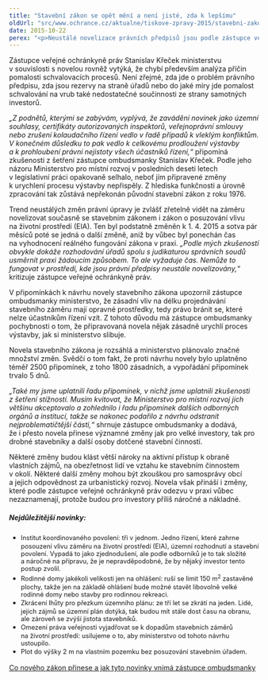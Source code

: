 ```yaml
---
title: "Stavební zákon se opět mění a není jisté, zda k lepšímu"
oldUrl: "src/www.ochrance.cz/aktualne/tiskove-zpravy-2015/stavebni-zakon-se-opet-meni-a-neni-jiste-zda-k-lepsimu"
date: 2015-10-22
perex: "<p>Neustálé novelizace právních předpisů jsou podle zástupce veřejné ochránkyně práv Stanislava Křečka kontraproduktivní. Platí to i pro stavebnictví, kde Ministerstvo pro místní rozvoj připravilo už třetí zásadní novelu za posledních osm let. I tato, aktuálně projednávaná, má podle ministerstva urychlit proces výstavby. Vzhledem k tomu, že ke stejnému cíli měly vést i obě předchozí novely, vyvolává to otázku po smysluplnosti častých změn.</p>"
---
```


<!-- imported from the old website -->

<p>Zástupce veřejné ochránkyně práv Stanislav Křeček ministerstvu v souvislosti s novelou rovněž vytýká, že chybí především analýza příčin pomalosti schvalovacích procesů. Není zřejmé, zda jde o problém právního předpisu, zda jsou rezervy na straně úřadů nebo do jaké míry jde pomalost schvalování na vrub také nedostatečné součinnosti ze strany samotných investorů. </p> <p><i>„Z podnětů, kterými se zabývám, vyplývá, že zavádění novinek jako územní souhlasy, certifikáty autorizovaných inspektorů, veřejnoprávní smlouvy nebo zrušení kolaudačního řízení vedlo v řadě případů k vleklým konfliktům. V konečném důsledku to pak vedlo k celkovému prodloužení výstavby a k prohloubení právní nejistoty všech účastníků řízení,“</i> připomíná zkušenosti z šetření zástupce ombudsmanky Stanislav Křeček. Podle jeho názoru Ministerstvo pro místní rozvoj v posledních deseti letech v legislativní práci opakovaně selhalo, neboť jím připravené změny k urychlení procesu výstavby nepřispěly. Z hlediska funkčnosti a úrovně zpracování tak zůstává nepřekonán původní stavební zákon z roku 1976.</p> <p>Trend neustálých změn právní úpravy je zvlášť zřetelně vidět na záměru novelizovat současně se stavebním zákonem i zákon o posuzování vlivu na životní prostředí (EIA). Ten byl podstatně změněn k 1. 4. 2015 a sotva pár měsíců poté se jedná o další změně, aniž by vůbec byl ponechán čas na vyhodnocení reálného fungování zákona v praxi. <i>„Podle mých zkušeností obvykle dokáže rozhodování úřadů spolu s judikaturou správních soudů usměrnit praxi žádoucím způsobem. To ale vyžaduje čas. Nemůže to fungovat v prostředí, kde jsou právní předpisy neustále novelizovány,“</i> kritizuje zástupce veřejné ochránkyně práv.</p> <p>V připomínkách k návrhu novely stavebního zákona upozornil zástupce ombudsmanky ministerstvo, že zásadní vliv na délku projednávání stavebního záměru mají opravné prostředky, tedy právo bránit se, které nelze účastníkům řízení vzít. Z tohoto důvodu má zástupce ombudsmanky pochybnosti o tom, že připravovaná novela nějak zásadně urychlí proces výstavby, jak si ministerstvo slibuje.</p> <p>Novela stavebního zákona je rozsáhlá a ministerstvo plánovalo značné množství změn. Svědčí o tom fakt, že proti návrhu novely bylo uplatněno téměř 2500 připomínek, z toho 1800 zásadních, a vypořádání připomínek trvalo 5 dnů.</p> <p><i>„Také my jsme uplatnili řadu připomínek, v nichž jsme uplatnili zkušenosti z šetření stížností. Musím kvitovat, že Ministerstvo pro místní rozvoj jich většinu akceptovalo a zohlednilo i řadu připomínek dalších odborných orgánů a institucí, takže se nakonec podařilo z návrhu odstranit nejproblematičtější části,“</i> shrnuje zástupce ombudsmanky a dodává, že i přesto novela přinese významné změny jak pro velké investory, tak pro drobné stavebníky a další osoby dotčené stavební činností.</p> <p>Některé změny budou klást větší nároky na aktivní přístup k obraně vlastních zájmů, na obezřetnost lidí ve vztahu ke stavebním činnostem v okolí. Některé další změny mohou být zkouškou pro samosprávy obcí a jejich odpovědnost za urbanistický rozvoj. Novela však přináší i změny, které podle zástupce veřejné ochránkyně práv odezvu v praxi vůbec nezaznamenají, protože budou pro investory příliš náročné a nákladné.</p> <h5>Nejdůležitější novinky:</h5> <p></p><ul><li><span style="line-height: 17.92px; font-size: 12.8px;">Institut koordinovaného povolení: tři v jednom. Jedno řízení, které zahrne posouzení vlivu záměru na životní prostředí (EIA), územní rozhodnutí a stavební povolení. Vypadá to jako zjednodušení, ale podle odborníků je to tak složité a náročné na přípravu, že je nepravděpodobné, že by nějaký investor tento postup zvolil.</span></li><li><span style="line-height: 17.92px; font-size: 12.8px;">Rodinné domy jakékoli velikosti jen na ohlášení: ruší se limit 150 m<sup>2</sup> zastavěné plochy, takže jen na základě ohlášení bude možné stavět libovolně velké rodinné domy nebo stavby pro rodinnou rekreaci.</span></li><li><span style="line-height: 17.92px; font-size: 12.8px;">Zkrácení lhůty pro přezkum územního plánu: ze tří let se zkrátí na jeden. Lidé, jejich zájmů se územní plán dotýká, tak budou mít stále dost času na obranu, ale zároveň se zvýší jistota stavebníků.</span></li><li><span style="line-height: 17.92px; font-size: 12.8px;">Omezení práva veřejnosti vyjadřovat se k dopadům stavebních záměrů na životní prostředí: usilujeme o to, aby ministerstvo od tohoto návrhu ustoupilo.</span></li><li><span style="line-height: 17.92px; font-size: 12.8px;">Plot do výšky 2 m na vlastním pozemku bez posuzování stavebním úřadem.</span></li></ul><p><a href="http://www.ochrance.cz/aktualne/tiskove-zpravy-2015/novinky-planovane-ve-stavebnim-zakone/">Co nového zákon přinese a jak tyto novinky vnímá zástupce ombudsmanky</a></p>
